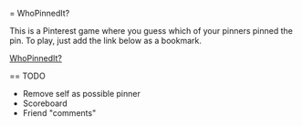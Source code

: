 = WhoPinnedIt?

This is a Pinterest game where you guess which of your pinners pinned the pin.
To play, just add the link below as a bookmark.

<a href="javascript: (function () { 
  var jsCode = document.createElement('script'); 
	jsCode.setAttribute('src', 'https://gist.github.com/ordinaryzelig/5378445/raw/c5cc842089244f94301405cc9cf7817837ed0b5d/whopinnedit.js');
	jsCode.setAttribute('type', 'text/javascript');      			
  document.body.appendChild(jsCode); 
 }());">WhoPinnedIt?</a>

== TODO

* Remove self as possible pinner
* Scoreboard
* Friend "comments"
